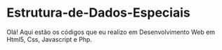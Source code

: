 # Estrutura-de-Dados-Especiais
Olá! Aqui estão os códigos que eu realizo em Desenvolvimento Web em Html5, Css, Javascript e Php.
